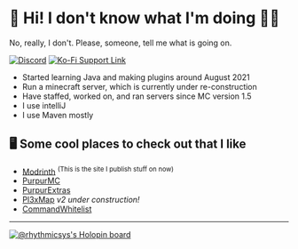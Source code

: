 # 🎼 Hi! I don't know what I'm doing 👌🏻

No, really, I don't. Please, someone, tell me what is going on.

[![Discord](https://img.shields.io/badge/Discord-join-7289DA?logo=discord&logoColor=7289DA&style=flat-square)](https://discord.gg/qe3YQrbegA)
[![Ko-Fi Support Link](https://img.shields.io/badge/Ko--fi-donate-FF5E5B?logo=ko-fi&style=flat-square)](https://ko-fi.com/illogicalrhythmic)

- Started learning Java and making plugins around August 2021
- Run a minecraft server, which is currently under re-construction 
- Have staffed, worked on, and ran servers since MC version 1.5 
- I use intelliJ
- I use Maven mostly

## 🖥 Some cool places to check out that I like
- [Modrinth](https://modrinth.com/user/Rhythmic) <sup>(This is the site I publish stuff on now)</sup>
- [PurpurMC](https://github.com/PurpurMC/Purpur)
- [PurpurExtras](https://github.com/PurpurMC/PurpurExtras)
- [Pl3xMap](https://github.com/BillyGalbreath/Pl3xMap) *v2 under construction!*
- [CommandWhitelist](https://github.com/YouHaveTrouble/CommandWhitelist)

___

[![@rhythmicsys's Holopin board](https://holopin.me/rhythmicsys)](https://holopin.io/@rhythmicsys)
